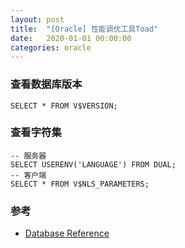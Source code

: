 ```yaml
---
layout: post
title:  "[Oracle] 性能调优工具Toad"
date:   2020-01-01 00:00:00
categories: oracle
---
```


### 查看数据库版本
```
SELECT * FROM V$VERSION;
```

### 查看字符集
```
-- 服务器
SELECT USERENV('LANGUAGE') FROM DUAL;
-- 客户端
SELECT * FROM V$NLS_PARAMETERS;
```

### 

### 参考
+ [Database Reference](https://docs.oracle.com/database/121/REFRN/toc.htm)